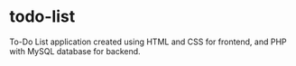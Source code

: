 # todo-list
To-Do List application created using HTML and CSS for frontend, and PHP with MySQL database for backend.
